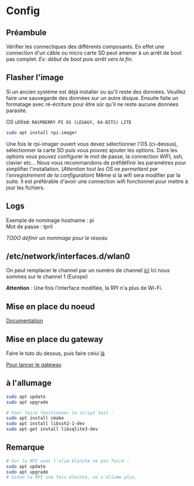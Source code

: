 # Config

## Préambule

Vérifier les connectiques des différents composants. En effet une connection d'un câble ou micro carte SD peut amener à un arrêt de boot pas complet. *Ex: début de boot puis arrêt vers la fin*.

## Flasher l'image

Si un ancien système est déjà installer ou qu'il reste des données. Veuillez faire une sauvegarde des données sur un autre disque. Ensuite faite un formatage avec ré-écriture pour être sûr qu'il ne reste aucune données parasite.

OS utilisé: `RASPBERRY PI OS (LEGAGY, 64-BITS) LITE`

```bash
sudo apt install rpi-imager
```

Une fois le rpi-imager ouvert vous devez sélectionner l'OS (ci-dessus), sélectionner la carte SD puis vous pouvez ajouter les options.
Dans les options vous pouvez configurer le mot de passe, la connection WIFI, ssh, clavier etc... Nous vous recommandons de préfdéfinir les paramètres pour simplifier l'installation. (*Attention tout les OS ne permettent par l'enregistrement de la configuration*)
Même si la wifi sera modifier par la suite. Il est préférable d'avoir une connection wifi fonctionnel pour mettre à jour les fichiers.

## Logs

Exemple de nommage
hostname : pi  
Mot de passe : tprli

*TODO définir un nommage pour le réseau*

## /etc/network/interfaces.d/wlan0

On peut remplacer le channel par un numéro de channel [ici](https://en.wikipedia.org/wiki/List_of_WLAN_channels)
Ici nous sommes sur le channel 1 (Europe)

**Attention** : Une fois l'interface modifiée, la RPI n'a plus de Wi-Fi. 

## Mise en place du noeud

[Documentation](https://github.com/binnes/WiFiMeshRaspberryPi/blob/master/part1/PIMESH.md#setup-batman-adv)

## Mise en place du gateway

Faire le tuto du dessus, puis faire celui [là](https://github.com/binnes/WiFiMeshRaspberryPi/blob/master/part1/ROUTE.md#creating-the-gateway)

[Pour lancer le gateway](https://github.com/binnes/WiFiMeshRaspberryPi/blob/master/part1/ROUTE.md#boot-the-mesh-network)

## à l'allumage

```bash
sudo apt update
sudo apt upgrade

# Pour faire fonctionner le script test :
sudo apt install cmake
sudo apt install libssh2-1-dev
sudo apt-get install libsqlite3-dev
```

## Remarque

```bash
# Sur la RPI avec l'alim blanche ne pas faire :
sudo apt update 
sudo apt upgrade
# Sinon la RPI une fois éteinte, ne s'allume plus.
```